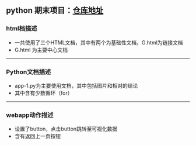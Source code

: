 ##  python 期末项目：[仓库地址](https://github.com/Pjx759/final)
### html档描述
* 一共使用了三个HTML文档，其中有两个为基础性文档，G.html为链接文档
* G.html 为主要中心文档
***
### Python文档描述
* app-1.py为主要使用文档，其中包括图片和相对的结论
* 其中含有少数循环（for）
***
### webapp动作描述
* 设置了button，点击button跳转至可视化数据
* 含有返回上一页按钮
